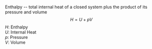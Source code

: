 Enthalpy -- total internal heat of a closed system plus the product of its pressure and volume
$$
H = U + pV
$$
$H$: Enthalpy\
$U$: Internal Heat\
$p$: Pressure\
$V$: Volume